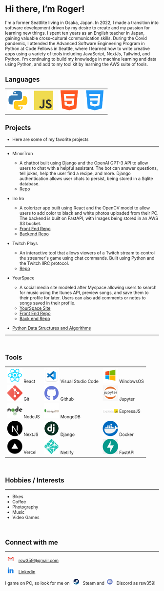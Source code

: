 # Hi there, I’m Roger!

I'm a former Seattlite living in Osaka, Japan. In 2022, I made a transition into software development driven by my desire to create and my passion for learning new things. I spent ten years as an English teacher in Japan, gaining valuable cross-cultural communication skills. During the Covid pandemic, I attended the Advanced Software Engineering Program in Python at Code Fellows in Seattle,  where I learned how to write creative apps using a variety of tools including JavaScript, NextJs, Tailwind, and Python. I'm continuing to build my knowledge in machine learning and data using Python, and add to my tool kit by learning the AWS suite of tools. 
## Languages

|                                         |                                     |                                       |                                      |
| --------------------------------------- | ----------------------------------- | ------------------------------------- | ------------------------------------ |
| <img src="assets/python.png" width=70/> | <img src="assets/js.png" width=70/> | <img src="assets/html.png" width=70/> | <img src="assets/css.png" width=70/> |
|                                         |                                     |                                       |                                      |

## Projects
- Here are some of my favorite projects
---

- MinorTron
  - A chatbot built using Django and the OpenAI GPT-3 API to allow users to chat with a helpful assistant. The bot can answer questions, tell jokes, help the user find a recipe, and more. Django authentication allows user chats to persist, being stored in a Sqlite database.
  - [Repo](https://github.com/rsw359/djangobot/tree/main/d_chatbot)
- Iro Iro
  - A colorizer app built using React and the OpenCV model to allow users to add color to black and white photos uploaded from their PC. The backend is built on FastAPI, with Images being stored in an AWS S3 bucket.
  - [Front End Repo](https://github.com/rsw359/Iro-Iro)
  - [Backend Repo](https://github.com/rsw359/Iro-Iro-Backend)
- Twitch Plays
  - An interactive tool that allows viewers of a Twitch stream to control the streamer's game using chat commands. Built using Python and the Twitch IIRC protocol.
  - [Repo](https://github.com/Twitch-Plays/twitch-plays)
- YourSpace
  - A social media site modeled after Myspace allowing users to search for music using the Itunes API, preview songs, and save them to their profile for later. Users can also add comments or notes to songs saved in their profile.
  - [YourSpace Site](https://yoorspace.netlify.app/)
  - [Front End Repo](https://github.com/the-golden-order/your-space)
  - [Back end Repo](https://github.com/the-golden-order/your-space-server)
    
- [Python Data Structures and Algorithms](https://github.com/rsw359/data-structures-and-algorithms/tree/main/python)

---

<br>

## Tools

|                                                 |                                                            |                                                    |
| ----------------------------------------------- | ---------------------------------------------------------- | -------------------------------------------------- |
| <img src="assets/react.png" width=50/> React    | <img src="assets/vscode.png" width=50/> Visual Studio Code | <img src="assets/windows.png" width=50/> WindowsOS |
| <img src="assets/git.png" width=50/> Git        | <img src="assets/github.png" width=50/> Github             | <img src="assets/jupyter.png" width=50/> Jupyter   |
| <img src="assets/node.png" width=50/> NodeJS    | <img src="assets/mongo.png" width=50/> MongoDB             | <img src="assets/express.png" width=50/> ExpressJS |
| <img src= "assets/next-js.png" width=50> NextJS | <img src="assets/django.png" width=50> Django              | <img src="assets/docker.png" width=50> Docker      |
| <img src="assets/vercel.png" width=50> Vercel   | <img src="assets/netlify.png" width=50/> Netlify           | <img src="assets/fastapi.png" width=50> FastAPI    |
|                                                 |                                                            |                                                    |

<br>

## Hobbies / Interests

---

- Bikes
- Coffee
- Photography
- Music
- Video Games

<br>

## Connect with me

---

&nbsp; <img src="assets/gmail.png" width=20/> &nbsp;&nbsp; rsw359@gmail.com

&nbsp; <img src="assets/linkedin.png" width=20/> &nbsp;&nbsp; [Linkedin](https://www.linkedin.com/in/roger-s-wells/)

I game on PC, so look for me on &nbsp; <img src="assets/steam.png" width=20/> &nbsp;&nbsp;Steam and&nbsp; <img src="assets/discord.png" width=20/> &nbsp;&nbsp;Discord as rsw359!
